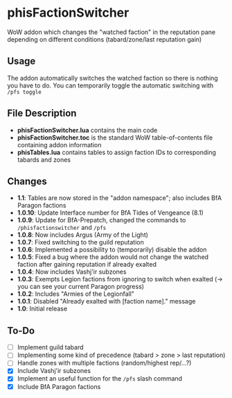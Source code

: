 # phisFactionSwitcher
WoW addon which changes the "watched faction" in the reputation pane depending on different conditions (tabard/zone/last reputation gain)

## Usage
The addon automatically switches the watched faction so there is nothing you have to do. You can temporarily toggle the automatic switching with `/pfs toggle`

## File Description
- **phisFactionSwitcher.lua** contains the main code
- **phisFactionSwitcher.toc** is the standard WoW table-of-contents file containing addon information
- **phisTables.lua** contains tables to assign faction IDs to corresponding tabards and zones

## Changes
- **1.1**: Tables are now stored in the "addon namespace"; also includes BfA Paragon factions
- **1.0.10**: Update Interface number for BfA Tides of Vengeance (8.1)
- **1.0.9**: Update for BfA-Prepatch, changed the commands to `/phisfactionswitcher` and `/pfs`
- **1.0.8**: Now includes Argus (Army of the Light)
- **1.0.7**: Fixed switching to the guild reputation
- **1.0.6**: Implemented a possibility to (temporarily) disable the addon
- **1.0.5**: Fixed a bug where the addon would not change the watched faction after gaining reputation if already exalted
- **1.0.4**: Now includes Vashj'ir subzones
- **1.0.3**: Exempts Legion factions from ignoring to switch when exalted (-> you can see your current Paragon progress)
- **1.0.2**: Includes "Armies of the Legionfall"
- **1.0.1**: Disabled "Already exalted with [faction name]." message
- **1.0**: Initial release

## To-Do
- [ ] Implement guild tabard
- [ ] Implementing some kind of precedence (tabard > zone > last reputation)
- [ ] Handle zones with multiple factions (random/highest rep/...?)
- [x] Include Vashj'ir subzones
- [x] Implement an useful function for the `/pfs` slash command
- [x] Include BfA Paragon factions